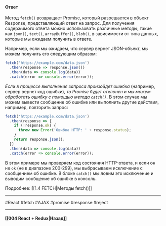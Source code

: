 #### Ответ

Метод `fetch()` возвращает Promise, который разрешается в объект Response, представляющий ответ на запрос. Для получения содержимого ответа можно использовать различные методы, такие как `json()`, `text()`, `arrayBuffer()`, `blob()`, в зависимости от типа данных, которые мы ожидаем получить в ответе.

Например, если мы ожидаем, что сервер вернет JSON-объект, мы можем получить его следующим образом:

```jsx
fetch('https://example.com/data.json')
  .then(response => response.json())
  .then(data => console.log(data))
  .catch(error => console.error(error));
```

*Если в процессе выполнения запроса произойдет ошибка* (например, сервер вернет код ошибки), *то Promise будет отклонен и мы можем обработать ошибку с помощью метода `catch()`.* В этом случае мы можем вывести сообщение об ошибке или выполнить другие действия, например, повторить запрос:

```jsx
fetch('https://example.com/data.json')
  .then(response => {
    if (!response.ok) {
      throw new Error('Ошибка HTTP: ' + response.status);
    }
    return response.json();
  })
  .then(data => console.log(data))
  .catch(error => console.error(error));
```

В этом примере мы проверяем код состояния HTTP-ответа, и если он не `ok` (не в диапазоне 200-299), мы выбрасываем исключение с сообщением об ошибке. В блоке `catch()` мы ловим это исключение и выводим сообщение об ошибке в консоль.

Подробнее: [[1.4 FETCH|Методы fetch()]]

____
#React #fetch #AJAX #promise #response #reject 

____

#### [[004 React + Redux|Назад]]